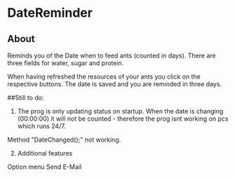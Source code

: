 # DateReminder

## About

Reminds you of the Date when to feed ants (counted in days). There are three fields for water, sugar and protein. 

When having refreshed the resources of your ants you click on the respective buttons. The date is saved and you are reminded in three days.


##Still to do:

1. The prog is only updating status on startup.
When the date is changing (00:00:00) it will not be counted - therefore the prog isnt working on pcs which runs 24/7.

Method "DateChanged();" not working.


2. Additional features

Option menu
Send E-Mail

